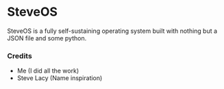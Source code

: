 # SteveOS
SteveOS is a fully self-sustaining operating system built with nothing but a JSON file and some python.




### Credits
- Me (I did all the work)
- Steve Lacy (Name inspiration)
